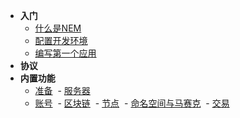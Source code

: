 - **入门**
  - [什么是NEM](/getting-started/what-is-nem)
  - [配置开发环境](/getting-started/setting)
  - [编写第一个应用](/getting-started/first-application)
- **协议**
- **内置功能**
  - [准备](/apis/prepare)
  - [服务器](/apis/nis)
  - [账号](/apis/account)
  - [区块链](/apis/blockchain)
  - [节点](/apis/node)
  - [命名空间与马赛克](/apis/namespace_mosaics)
  - [交易](/apis/transaction)
